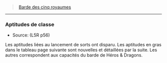 ﻿---
!GenericItem
Name: Aptitudes de classe
Source: (L5R p56)
Id: l5r_bard_hd.md#aptitudes-de-classe
ParentLink: l5r_bard_hd.md#barde-des-cinq-royaumes
ParentName: Barde des cinq royaumes
NameLevel: 3
Attributes: {}
AttributesDictionary: >+
  {}

---
> [Barde des cinq royaumes](hd_l5r_bard.md)

---

### Aptitudes de classe

- Source: (L5R p56)

Les aptitudes liées au lancement de sorts ont disparu. Les aptitudes en gras dans le tableau page suivante sont nouvelles et détaillées par la suite. Les autres correspondent aux capacités du barde de Héros & Dragons.

